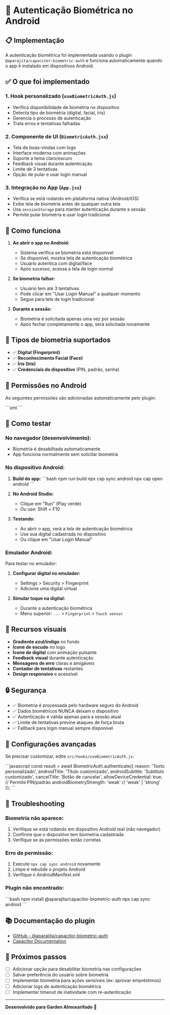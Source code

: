 # 🔐 Autenticação Biométrica no Android

## 📋 Implementação

A autenticação biométrica foi implementada usando o plugin `@aparajita/capacitor-biometric-auth` e funciona automaticamente quando o app é instalado em dispositivos Android.

## ✅ O que foi implementado

### 1. **Hook personalizado** (`useBiometricAuth.js`)
- Verifica disponibilidade de biometria no dispositivo
- Detecta tipo de biometria (digital, facial, íris)
- Gerencia o processo de autenticação
- Trata erros e tentativas falhadas

### 2. **Componente de UI** (`BiometricAuth.jsx`)
- Tela de boas-vindas com logo
- Interface moderna com animações
- Suporte a tema claro/escuro
- Feedback visual durante autenticação
- Limite de 3 tentativas
- Opção de pular e usar login manual

### 3. **Integração no App** (`App.jsx`)
- Verifica se está rodando em plataforma nativa (Android/iOS)
- Exibe tela de biometria antes de qualquer outra tela
- Usa `sessionStorage` para manter autenticação durante a sessão
- Permite pular biometria e usar login tradicional

## 🚀 Como funciona

1. **Ao abrir o app no Android:**
   - Sistema verifica se biometria está disponível
   - Se disponível, mostra tela de autenticação biométrica
   - Usuário autentica com digital/face
   - Após sucesso, acessa a tela de login normal

2. **Se biometria falhar:**
   - Usuário tem até 3 tentativas
   - Pode clicar em "Usar Login Manual" a qualquer momento
   - Segue para tela de login tradicional

3. **Durante a sessão:**
   - Biometria é solicitada apenas uma vez por sessão
   - Após fechar completamente o app, será solicitada novamente

## 📱 Tipos de biometria suportados

- ✅ **Digital (Fingerprint)**
- ✅ **Reconhecimento Facial (Face)**
- ✅ **Íris (Iris)**
- ✅ **Credenciais do dispositivo** (PIN, padrão, senha)

## 🔧 Permissões no Android

As seguintes permissões são adicionadas automaticamente pelo plugin:

\`\`\`xml
<uses-permission android:name="android.permission.USE_BIOMETRIC" />
<uses-permission android:name="android.permission.USE_FINGERPRINT" />
\`\`\`

## 🧪 Como testar

### **No navegador (desenvolvimento):**
- Biometria é desabilitada automaticamente
- App funciona normalmente sem solicitar biometria

### **No dispositivo Android:**

1. **Build do app:**
   \`\`\`bash
   npm run build
   npx cap sync android
   npx cap open android
   \`\`\`

2. **No Android Studio:**
   - Clique em "Run" (Play verde)
   - Ou use: Shift + F10

3. **Testando:**
   - Ao abrir o app, verá a tela de autenticação biométrica
   - Use sua digital cadastrada no dispositivo
   - Ou clique em "Usar Login Manual"

### **Emulador Android:**

Para testar no emulador:

1. **Configurar digital no emulador:**
   - Settings > Security > Fingerprint
   - Adicione uma digital virtual

2. **Simular toque na digital:**
   - Durante a autenticação biométrica
   - Menu superior: `...` > `Fingerprint` > `Touch sensor`

## 🎨 Recursos visuais

- **Gradiente azul/índigo** no fundo
- **Ícone de escudo** no logo
- **Ícone de digital** com animação pulsante
- **Feedback visual** durante autenticação
- **Mensagens de erro** claras e amigáveis
- **Contador de tentativas** restantes
- **Design responsivo** e acessível

## 🔒 Segurança

- ✅ Biometria é processada pelo hardware seguro do Android
- ✅ Dados biométricos NUNCA deixam o dispositivo
- ✅ Autenticação é válida apenas para a sessão atual
- ✅ Limite de tentativas previne ataques de força bruta
- ✅ Fallback para login manual sempre disponível

## 📝 Configurações avançadas

Se precisar customizar, edite `src/hooks/useBiometricAuth.js`:

\`\`\`javascript
const result = await BiometricAuth.authenticate({
  reason: 'Texto personalizado',
  androidTitle: 'Título customizado',
  androidSubtitle: 'Subtítulo customizado',
  cancelTitle: 'Botão de cancelar',
  allowDeviceCredential: true, // Permite PIN/padrão
  androidBiometryStrength: 'weak' // 'weak' | 'strong'
});
\`\`\`

## 🐛 Troubleshooting

### Biometria não aparece:
1. Verifique se está rodando em dispositivo Android real (não navegador)
2. Confirme que o dispositivo tem biometria cadastrada
3. Verifique se as permissões estão corretas

### Erro de permissão:
1. Execute `npx cap sync android` novamente
2. Limpe e rebuilde o projeto Android
3. Verifique o AndroidManifest.xml

### Plugin não encontrado:
\`\`\`bash
npm install @aparajita/capacitor-biometric-auth
npx cap sync android
\`\`\`

## 📚 Documentação do plugin

- [GitHub - @aparajita/capacitor-biometric-auth](https://github.com/aparajita/capacitor-biometric-auth)
- [Capacitor Documentation](https://capacitorjs.com/docs)

## 🎯 Próximos passos

- [ ] Adicionar opção para desabilitar biometria nas configurações
- [ ] Salvar preferência do usuário sobre biometria
- [ ] Implementar biometria para ações sensíveis (ex: aprovar empréstimos)
- [ ] Adicionar logs de autenticação biométrica
- [ ] Implementar timeout de inatividade com re-autenticação

---

**Desenvolvido para Garden Almoxarifado** 🌱
